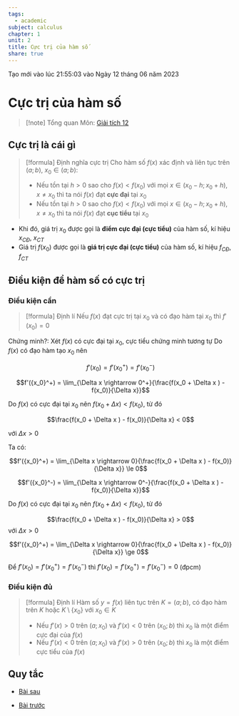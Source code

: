 ```yaml
---
tags:
  - academic
subject: calculus
chapter: 1
unit: 2
title: Cực trị của hàm số
share: true
---
```




Tạo mới vào lúc 21:55:03 vào Ngày 12 tháng 06 năm 2023

# Cực trị của hàm số

>[!note] Tổng quan
>Môn: [Giải tích 12](./101_12_01_giai_tich.md)

## Cực trị là cái gì
>[!formula] Định nghĩa cực trị
>Cho hàm số $f(x)$ xác định và liên tục trên $(a;b)$, $x_0 \in (a;b)$:
>- Nếu tồn tại $h>0$ sao cho $f(x)<f(x_0)$ với mọi $x \in (x_0-h;x_0+h), x\neq x_0$ thì ta nói $f(x)$ đạt **cực đại** tại $x_0$
>- Nếu tồn tại $h>0$ sao cho $f(x)<f(x_0)$ với mọi $x \in (x_0-h;x_0+h), x \neq x_0$ thì ta nói $f(x)$ đạt **cục tiểu** tại $x_0$

- Khi đó, giá trị $x_0$ được gọi là **điểm cực đại (cực tiểu)** của hàm số, kí hiệu $x_{CĐ}$, $x_{CT}$
- Giá trị $f(x_0)$ được gọi là **giá trị cực đại (cực tiểu)** của hàm số, kí hiệu $f_{CĐ}$, $f_{CT}$

## Điều kiện để hàm số có cực trị
### Điều kiện cần

>[!formula] Định lí
>Nếu $f(x)$ đạt cực trị tại $x_0$ và có đạo hàm tại $x_0$ thì $f'(x_0) = 0$

Chứng minh?: Xét $f(x)$ có cực đại tại $x_0$, cực tiểu chứng minh tương tự
Do $f(x)$ có đạo hàm tạo $x_0$ nên

$$f'(x_0) = f'({x_0}^+) = f'({x_0}^-)$$

$$f'({x_0}^+) = \lim_{\Delta x \rightarrow 0^+}{\frac{f(x_0 + \Delta x ) - f(x_0)}{\Delta x}}$$

Do $f(x)$ có cực đại tại $x_0$ nên $f(x_0 + \Delta x) < f(x_0)$, từ đó

$$\frac{f(x_0 + \Delta x ) - f(x_0)}{\Delta x} < 0$$ 

với $\Delta x >0$

Ta có:

$$f'({x_0}^+) = \lim_{\Delta x \rightarrow 0}{\frac{f(x_0 + \Delta x ) - f(x_0)}{\Delta x}} \le 0$$

$$f'({x_0}^-) = \lim_{\Delta x \rightarrow 0^-}{\frac{f(x_0 + \Delta x ) - f(x_0)}{\Delta x}}$$

Do $f(x)$ có cực đại tại $x_0$ nên $f(x_0 + \Delta x) < f(x_0)$, từ đó

$$\frac{f(x_0 + \Delta x ) - f(x_0)}{\Delta x} > 0$$ với $\Delta x >0$

$$f'({x_0}^+) = \lim_{\Delta x \rightarrow 0}{\frac{f(x_0 + \Delta x ) - f(x_0)}{\Delta x}} \ge 0$$

Để $f'(x_0) = f'({x_0}^+) = f'({x_0}^-)$ thì $f'(x_0)  = f'({x_0}^+) = f'({x_0}^-)=0$ (đpcm)

### Điều kiện đủ

>[!formula] Định lí
>Hàm số $y=f(x)$ liên tục trên $K = (a;b)$, có đạo hàm trên $K$ hoặc $K\setminus \{x_0\}$ với $x_0 \in K$
>- Nếu $f'(x) > 0$ trên $(a;x_0)$ và $f'(x)<0$ trên $(x_0;b)$ thì $x_0$ là một điểm cực đại của $f(x)$
>- Nếu $f'(x) < 0$ trên $(a;x_0)$ và $f'(x)>0$ trên $(x_0;b)$ thì $x_0$ là một điểm cực tiểu của $f(x)$

## Quy tắc


- [Bài sau](./3_gtnn_gtln.md)


- [Bài trước](./1_tinh_don_dieu.md)
